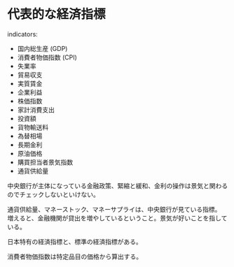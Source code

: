 # 代表的な経済指標

indicators:

- 国内総生産 (GDP)
- 消費者物価指数 (CPI)
- 失業率
- 貿易収支
- 実質賃金
- 企業利益
- 株価指数
- 家計消費支出
- 投資額
- 貨物輸送料
- 為替相場
- 長期金利
- 原油価格
- 購買担当者景気指数
- 通貨供給量

中央銀行が主体になっている金融政策、緊縮と緩和、金利の操作は景気と関わるのでチェックしないといけない。

通貨供給量、マネーストック、マネーサプライは、中央銀行が見ている指標。
増えると、金融機関が貸出を増やしているということ。景気が好いことを指している。

日本特有の経済指標と、標準の経済指標がある。

消費者物価指数は特定品目の価格から算出する。
